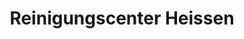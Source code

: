 ---
title: "Reinigungscenter Heissen"
url: /muelheim-an-der-ruhr/reinigungscenter-heissen/
shop: Wäscherei
---